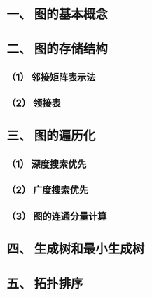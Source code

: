# 一、 图的基本概念

# 二、 图的存储结构

## （1） 邻接矩阵表示法

## （2） 领接表

# 三、 图的遍历化

## （1） 深度搜索优先

## （2） 广度搜索优先

## （3） 图的连通分量计算

# 四、 生成树和最小生成树

# 五、 拓扑排序